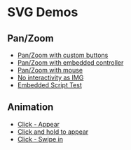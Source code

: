 <h1>SVG Demos</h1>
<h2>Pan/Zoom</h2>
<ul>
  <li>
  <a href="http://kwolfe-personal.github.io/demo/interactCustom.html" target="_blank" >Pan/Zoom with custom buttons</a>
  </li>
  <li>
  <a href="http://kwolfe-personal.github.io/demo/interactControls.html" target="_blank" >Pan/Zoom with embedded controller</a>
  </li>
    <li>
  <a href="http://kwolfe-personal.github.io/demo/interactMouse.html" target="_blank" >Pan/Zoom with mouse</a>
  </li>
  <li>
  <a href="http://kwolfe-personal.github.io/demo/svgAsImg.html" target="_blank" >No interactivity as IMG</a>
  </li>  
  <li>
  <a href="http://kwolfe-personal.github.io/demo/newtest.html" target="_blank" >Embedded Script Test</a>
  </li>    
</ul>
<h2>Animation</h2>
<ul>
  <li>
  <a href="http://kwolfe-personal.github.io/demo/ClickAndAppear.html" target="_blank" >Click - Appear</a>
  </li>
  <li>
    <a href="http://kwolfe-personal.github.io/demo/ClickAndHold.html" target="_blank" >Click and hold to appear</a>
  </li>
  <li>
  <a href="http://kwolfe-personal.github.io/demo/ClickAndSwipeIn.html" target="_blank" >Click - Swipe in</a>
  </li>
</ul>
